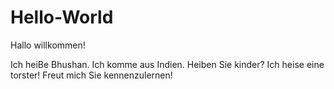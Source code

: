 # Hello-World

Hallo willkommen!

Ich heiBe Bhushan. Ich komme aus Indien. 
Heiben Sie kinder? Ich heise eine torster!
Freut mich Sie kennenzulernen!
